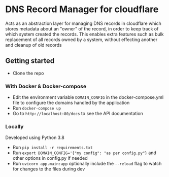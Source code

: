 # DNS Record Manager for cloudflare

Acts as an abstraction layer for managing DNS records in cloudflare which stores metadata
about an "owner" of the record, in order to keep track of which system created the records. 
This enables extra features such as bulk replacement of all records owned by a system, 
without effecting another and cleanup of old records

## Getting started

- Clone the repo

### With Docker & Docker-compose
- Edit the environment variable `DOMAIN_CONFIG` in the docker-compose.yml file to configure
the domains handled by the application
- Run `docker-compose up`
- Go to `http://localhost:80/docs` to see the API documentation

### Locally

Developed using Python 3.8
- Run `pip install -r requirements.txt`
- Run `export DOMAIN_CONFIG='{"my config": "as per config.py"}` and other options in config.py if needed
- Run `uvicorn app.main:app` optionally include the `--reload` flag
to watch for changes to the files during dev
